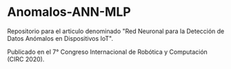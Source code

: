 # Anomalos-ANN-MLP
Repositorio para el articulo denominado "Red Neuronal para la Detección de Datos Anómalos en Dispositivos IoT". 

Publicado en el 7° Congreso Internacional de Robótica y Computación (CIRC 2020).
